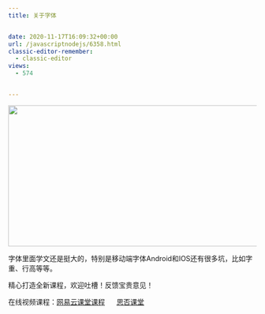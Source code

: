 ```yaml
---
title: 关于字体


date: 2020-11-17T16:09:32+00:00
url: /javascriptnodejs/6358.html
classic-editor-remember:
  - classic-editor
views:
  - 574


---
```

<p id="TJIZbqM">
  <img loading="lazy" class="alignnone wp-image-6359 shadow" src="https://haomou.oss-cn-beijing.aliyuncs.com/upload/2020/11/img_5fb3f5638710f.png?x-oss-process=image/quality,q_10/resize,m_lfit,w_200" data-src="https://haomou.oss-cn-beijing.aliyuncs.com/upload/2020/11/img_5fb3f5638710f.png?x-oss-process=image/format,webp" alt="" width="701" height="286" srcset="https://haomou.oss-cn-beijing.aliyuncs.com/upload/2020/11/img_5fb3f5638710f.png?x-oss-process=image/format,webp 1376w, https://haomou.oss-cn-beijing.aliyuncs.com/upload/2020/11/img_5fb3f5638710f.png?x-oss-process=image/quality,q_50/resize,m_fill,w_300,h_123/format,webp 300w, https://haomou.oss-cn-beijing.aliyuncs.com/upload/2020/11/img_5fb3f5638710f.png?x-oss-process=image/quality,q_50/resize,m_fill,w_800,h_327/format,webp 800w, https://haomou.oss-cn-beijing.aliyuncs.com/upload/2020/11/img_5fb3f5638710f.png?x-oss-process=image/quality,q_50/resize,m_fill,w_768,h_314/format,webp 768w" sizes="(max-width: 701px) 100vw, 701px" />
</p>

字体里面学文还是挺大的，特别是移动端字体Android和IOS还有很多坑，比如字重、行高等等。

精心打造全新课程，欢迎吐槽！反馈宝贵意见！

在线视频课程：<a href="https://study.163.com/course/courseMain.htm?share=2&shareId=400000000351011&courseId=1209400904&_trace_c_p_k2_=d5106aa1758748cea6e733c4b1f29bbe" target="_blank" rel="noopener noreferrer">网易云课堂课程</a>      <a href="https://segmentfault.com/ls/1650000019681091" target="_blank" rel="noopener noreferrer">思否课堂</a>

&nbsp;

&nbsp;